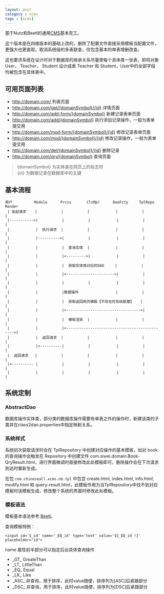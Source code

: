 ```yaml
---
layout: post
category : xcms
tags : [xcms]
---
```

基于Nutz和Beetl的通用[CMS](https://github.com/lzxz1234/XCMS "XCMS")基本完工。

这个版本是在四维版本的基础上改的，删除了配置文件直接采用模板当配置文件，更强大也更直观，取消系统级的多表联查，仅包含基本的单表增删改查。

这也要求系统在设计时对于数据库的继承关系尽量使每个具体类一张表，即将对象User， Teacher， Student 设计成表 Teacher 和 Student，User中的全部字段均被包含在具体表中。

## 可用页面列表 ##
- http://domain.com/ 列表页面
- http://domain.com/get/{domainSymbol}/{id} 详情页面
- http://domain.com/add-form/{domainSymbol} 新建记录表单页面
- http://domain.com/add/{domainSymbol} 执行添加记录操作，一般为表单提交用
- http://domain.com/mod-form/{domainSymbol}/{id} 修改记录表单页面
- http://domain.com/mod/{domainSymbol}/{id} 修改记录操作，一般为表单提交用
- http://domain.com/del/{domainSymbol}/{id} 删除记录
- http://domain.com/qry/{domainSymbol} 查询页面

> {domainSymbol} 为实体类在网页上的标志符<br>
> {id} 为数据记录在数据库中的主键

## 基本流程 ##
    用户			Module		Prcss		ClsMpr		DaoFcty		TplRepo		Render
     | 发起请求    |           |           |            |           |           |
	 |----------->|           |           |            |           |           |
     |            |  执行请求  |           |            |           |           |
     |            |---------->|           |            |           |           |
     |            |           |  查询实体  |            |           |           |
     |            |           |<--------->|            |           |           |
     |            |           |  获取实体类对应的DAO     |           |           |
     |            |           |<---------------------->|           |           |
     |            |           |           |            |           |           |
     |            |           |数据操作                 |           |           |
     |            |           |  获取返回网页模板【不存在时系统新建】   |           |
     |            |           |<---------------------------------->|           |
     |            |           |  模板渲染  |            |           |           |
     |            |           |<---------------------------------------------->|
     |            |  返回请求  |           |            |           |           |
     |            |<----------|           |            |           |           |
     |  返回请求   |           |           |            |           |           |
     |<---------- |           |           |            |           |           |
     |            |           |           |            |           |           |
## 系统定制 ##

### AbstractDao ###
数据库操作实体类，部分类的数据库操作需要有单表之外的操作时，新建该类的子类并在class2dao.properties中指定映射关系。

### 系统样式 ###
系统初次获取请求时会在 TplRepository 中创建对应操作的基本模板，如对 book 的查询操作会触发在 Repository 中创建文件 com.siwei.domain.Book-QryResult.html，进行界面微调时直接修改此处模板即可，删除操作会在下次请求到达时重新生成。

在包 `com.chineseall.xcms.nb.tpl` 中包含 create.html, index.html, info.html, modify.html 和 query-result.html，此模板作用为当TplRepository中找不到对应模板时该模板生成，修改整个系统的界面时修改此处模板。

### 模板语法 ###
模板基本语法参考 [Beetl](https://github.com/javamonkey/beetl2.0 "Beetl")。

查询模板特例：

    <input id='S_id' name='_EQ_id' type='text' value='${_EQ_id !}' placeholder="id">

name 属性前半部分可以指定后台具体查询操作

- \_GT_ GreateThan
- \_LT_ LittleThan
- \_EQ_ Equal
- \_LK_ Like 
- \_ASC_ 非查询，用于排序，此时value随便，排序列为[ASC]后紧跟部分
- \_DSC_ 非查询，用于排序，此时value随便，排序列为[DSC]后紧跟部分